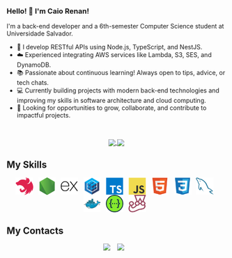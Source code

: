 ### Hello! 👋 I'm Caio Renan!

I'm a back-end developer and a 6th-semester Computer Science student at Universidade Salvador.
- 🚀 I develop RESTful APIs using Node.js, TypeScript, and NestJS.
- ☁️ Experienced integrating AWS services like Lambda, S3, SES, and DynamoDB.
- 📚 Passionate about continuous learning! Always open to tips, advice, or tech chats.
- 💻 Currently building projects with modern back-end technologies and improving my skills in software architecture and cloud computing.
- 🤝 Looking for opportunities to grow, collaborate, and contribute to impactful projects.
<br>
<p align="center">
  <a href="https://github.com/anuraghazra/github-readme-stats.vercel.app">
    <img
      align="center"
      height="165"
      src="https://github-readme-stats.vercel.app/api?username=Caio-Renan&show_icons=true&theme=gotham&include_all_commits=true&count_private=true"
    />
  </a>
 <a href="https://github.com/anuraghazra/github-readme-stats">
  <img
    align="center"
    src="https://github-readme-stats.vercel.app/api/top-langs/?username=Caio-Renan&layout=compact&langs_count=7&theme=gotham"
  />
</a>
</p>

## My Skills  

<div align="center">
  <img align="center" alt="NestJS" height="40" width="40" src="https://raw.githubusercontent.com/devicons/devicon/master/icons/nestjs/nestjs-original.svg">&nbsp;&nbsp;
  <img align="center" alt="Node.js" height="40" width="40" src="https://raw.githubusercontent.com/devicons/devicon/master/icons/nodejs/nodejs-original.svg">&nbsp;&nbsp;
  <img align="center" alt="Express" height="40" width="40" src="https://raw.githubusercontent.com/devicons/devicon/master/icons/express/express-original.svg">&nbsp;&nbsp;
  <img align="center" alt="Sequelize" height="40" width="40" src="https://raw.githubusercontent.com/devicons/devicon/master/icons/sequelize/sequelize-original.svg">&nbsp;&nbsp;
  <img align="center" alt="TypeScript" height="40" width="40" src="https://raw.githubusercontent.com/devicons/devicon/master/icons/typescript/typescript-original.svg">&nbsp;&nbsp;
  <img align="center" alt="JavaScript" height="40" width="40" src="https://raw.githubusercontent.com/devicons/devicon/master/icons/javascript/javascript-original.svg">&nbsp;&nbsp;
  <img align="center" alt="HTML" height="40" width="40" src="https://raw.githubusercontent.com/devicons/devicon/master/icons/html5/html5-original.svg">&nbsp;&nbsp;
  <img align="center" alt="CSS" height="40" width="40" src="https://raw.githubusercontent.com/devicons/devicon/master/icons/css3/css3-original.svg">&nbsp;&nbsp;
  <img align="center" alt="MySQL" height="40" width="40" src="https://raw.githubusercontent.com/devicons/devicon/master/icons/mysql/mysql-original.svg">&nbsp;&nbsp;
  <img align="center" alt="Docker" height="40" width="40" src="https://raw.githubusercontent.com/devicons/devicon/master/icons/docker/docker-original.svg">&nbsp;&nbsp;
  <img align="center" alt="Swagger" height="40" width="40" src="https://raw.githubusercontent.com/devicons/devicon/master/icons/swagger/swagger-original.svg">&nbsp;&nbsp;
  <img align="center" alt="Jest" height="40" width="40" src="https://raw.githubusercontent.com/devicons/devicon/master/icons/jest/jest-plain.svg">&nbsp;&nbsp;
</div>


## My Contacts
  
<div align="center"> 
  <a href = "mailto:
caiorenan016@gmail.com"><img src="https://img.shields.io/badge/-Gmail-%23333?style=for-the-badge&logo=gmail&logoColor=white" target="_blank"></a>
  &nbsp;&nbsp;
  <a href="https://www.linkedin.com/in/caiorsantos-dev/" target="_blank"><img src="https://img.shields.io/badge/-LinkedIn-%230077B5?style=for-the-badge&logo=linkedin&logoColor=white" target="_blank"></a>
  &nbsp;&nbsp;
</div>
